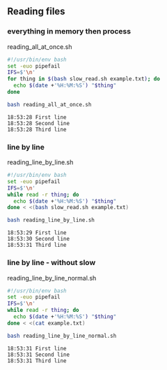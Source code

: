 ## Reading files
### everything in memory then process
reading_all_at_once.sh
```bash
#!/usr/bin/env bash
set -euo pipefail
IFS=$'\n'
for thing in $(bash slow_read.sh example.txt); do
  echo $(date +'%H:%M:%S') "$thing"
done
```
```bash
bash reading_all_at_once.sh
```
```
18:53:28 First line
18:53:28 Second line
18:53:28 Third line
```
### line by line
reading_line_by_line.sh
```bash
#!/usr/bin/env bash
set -euo pipefail
IFS=$'\n'
while read -r thing; do
  echo $(date +'%H:%M:%S') "$thing"
done < <(bash slow_read.sh example.txt)


```
```bash
bash reading_line_by_line.sh
```
```
18:53:29 First line
18:53:30 Second line
18:53:31 Third line
```
### line by line - without slow
reading_line_by_line_normal.sh
```bash
#!/usr/bin/env bash
set -euo pipefail
IFS=$'\n'
while read -r thing; do
  echo $(date +'%H:%M:%S') "$thing"
done < <(cat example.txt)


```
```bash
bash reading_line_by_line_normal.sh
```
```
18:53:31 First line
18:53:31 Second line
18:53:31 Third line
```
